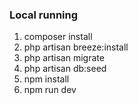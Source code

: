 ### Local running
1) composer install
2) php artisan breeze:install
3) php artisan migrate
4) php artisan db:seed
5) npm install
6) npm run dev
